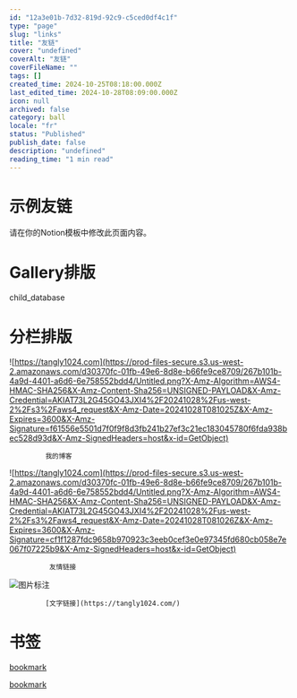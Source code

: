 ```yaml
---
id: "12a3e01b-7d32-819d-92c9-c5ced0df4c1f"
type: "page"
slug: "links"
title: "友链"
cover: "undefined"
coverAlt: "友链"
coverFileName: ""
tags: []
created_time: 2024-10-25T08:18:00.000Z
last_edited_time: 2024-10-28T08:09:00.000Z
icon: null
archived: false
category: ball
locale: "fr"
status: "Published"
publish_date: false
description: "undefined"
reading_time: "1 min read"
---
```



# 示例友链


请在你的Notion模板中修改此页面内容。


# Gallery排版


child_database


# 分栏排版


![https://tangly1024.com](https://prod-files-secure.s3.us-west-2.amazonaws.com/d30370fc-01fb-49e6-8d8e-b66fe9ce8709/267b101b-4a9d-4401-a6d6-6e758552bdd4/Untitled.png?X-Amz-Algorithm=AWS4-HMAC-SHA256&X-Amz-Content-Sha256=UNSIGNED-PAYLOAD&X-Amz-Credential=AKIAT73L2G45GO43JXI4%2F20241028%2Fus-west-2%2Fs3%2Faws4_request&X-Amz-Date=20241028T081025Z&X-Amz-Expires=3600&X-Amz-Signature=f61556e5501d7f0f9f8d3fb241b27ef3c21ec183045780f6fda938bec528d93d&X-Amz-SignedHeaders=host&x-id=GetObject)


             我的博客


![https://tangly1024.com](https://prod-files-secure.s3.us-west-2.amazonaws.com/d30370fc-01fb-49e6-8d8e-b66fe9ce8709/267b101b-4a9d-4401-a6d6-6e758552bdd4/Untitled.png?X-Amz-Algorithm=AWS4-HMAC-SHA256&X-Amz-Content-Sha256=UNSIGNED-PAYLOAD&X-Amz-Credential=AKIAT73L2G45GO43JXI4%2F20241028%2Fus-west-2%2Fs3%2Faws4_request&X-Amz-Date=20241028T081026Z&X-Amz-Expires=3600&X-Amz-Signature=cf1f1287fdc9658b970923c3eeb0cef3e0e97345fd680cb058e7e067f07225b9&X-Amz-SignedHeaders=host&x-id=GetObject)


              友情链接


![图片标注](https://prod-files-secure.s3.us-west-2.amazonaws.com/d30370fc-01fb-49e6-8d8e-b66fe9ce8709/267b101b-4a9d-4401-a6d6-6e758552bdd4/Untitled.png?X-Amz-Algorithm=AWS4-HMAC-SHA256&X-Amz-Content-Sha256=UNSIGNED-PAYLOAD&X-Amz-Credential=AKIAT73L2G45GO43JXI4%2F20241028%2Fus-west-2%2Fs3%2Faws4_request&X-Amz-Date=20241028T081026Z&X-Amz-Expires=3600&X-Amz-Signature=cf1f1287fdc9658b970923c3eeb0cef3e0e97345fd680cb058e7e067f07225b9&X-Amz-SignedHeaders=host&x-id=GetObject)


             [文字链接](https://tangly1024.com/)


# 书签


[bookmark](https://tangly1024.com/)


[bookmark](https://tangly1024.com/)


